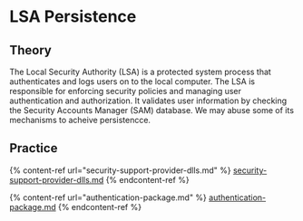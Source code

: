 # LSA Persistence

## Theory

The Local Security Authority (LSA) is a protected system process that authenticates and logs users on to the local computer. The LSA is responsible for enforcing security policies and managing user authentication and authorization. It validates user information by checking the Security Accounts Manager (SAM) database. We may abuse some of its mechanisms to acheive persistencce.

## Practice

{% content-ref url="security-support-provider-dlls.md" %}
[security-support-provider-dlls.md](security-support-provider-dlls.md)
{% endcontent-ref %}

{% content-ref url="authentication-package.md" %}
[authentication-package.md](authentication-package.md)
{% endcontent-ref %}

